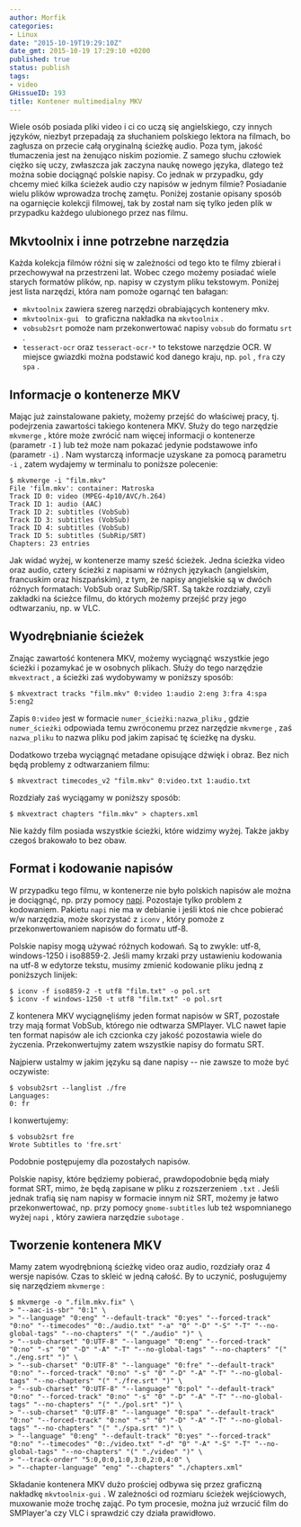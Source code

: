 ```yaml
---
author: Morfik
categories:
- Linux
date: "2015-10-19T19:29:10Z"
date_gmt: 2015-10-19 17:29:10 +0200
published: true
status: publish
tags:
- video
GHissueID: 193
title: Kontener multimedialny MKV
---
```


Wiele osób posiada pliki video i ci co uczą się angielskiego, czy innych języków, niezbyt przepadają
za słuchaniem polskiego lektora na filmach, bo zagłusza on przecie całą oryginalną ścieżkę audio.
Poza tym, jakość tłumaczenia jest na żenująco niskim poziomie. Z samego słuchu człowiek ciężko się
uczy, zwłaszcza jak zaczyna naukę nowego języka, dlatego też można sobie dociągnąć polskie napisy.
Co jednak w przypadku, gdy chcemy mieć kilka ścieżek audio czy napisów w jednym filmie? Posiadanie
wielu plików wprowadza trochę zamętu. Poniżej zostanie opisany sposób na ogarnięcie kolekcji
filmowej, tak by został nam się tylko jeden plik w przypadku każdego ulubionego przez nas filmu.

<!--more-->
## Mkvtoolnix i inne potrzebne narzędzia

Każda kolekcja filmów różni się w zależności od tego kto te filmy zbierał i przechowywał na
przestrzeni lat. Wobec czego możemy posiadać wiele starych formatów plików, np. napisy w czystym
pliku tekstowym. Poniżej jest lista narzędzi, która nam pomoże ogarnąć ten bałagan:

  - `mkvtoolnix` zawiera szereg narzędzi obrabiających kontenery mkv.
  - `mkvtoolnix-gui ` to graficzna nakładka na `mkvtoolnix` .
  - `vobsub2srt` pomoże nam przekonwertować napisy `vobsub` do formatu `srt` .
  - `tesseract-ocr` oraz `tesseract-ocr-*` to tekstowe narzędzie OCR. W miejsce gwiazdki można
    podstawić kod danego kraju, np. `pol` , `fra` czy `spa` .

## Informacje o kontenerze MKV

Mając już zainstalowane pakiety, możemy przejść do właściwej pracy, tj. podejrzenia zawartości
takiego kontenera MKV. Służy do tego narzędzie `mkvmerge` , które może zwrócić nam więcej informacji
o kontenerze (parametr `-I` ) lub też może nam pokazać jedynie podstawowe info (parametr `-i`) . Nam
wystarczą informacje uzyskane za pomocą parametru `-i` , zatem wydajemy w terminalu to poniższe
polecenie:

    $ mkvmerge -i "film.mkv"
    File 'film.mkv': container: Matroska
    Track ID 0: video (MPEG-4p10/AVC/h.264)
    Track ID 1: audio (AAC)
    Track ID 2: subtitles (VobSub)
    Track ID 3: subtitles (VobSub)
    Track ID 4: subtitles (VobSub)
    Track ID 5: subtitles (SubRip/SRT)
    Chapters: 23 entries

Jak widać wyżej, w kontenerze mamy sześć ścieżek. Jedna ścieżka video oraz audio, cztery ścieżki z
napisami w różnych językach (angielskim, francuskim oraz hiszpańskim), z tym, że napisy angielskie
są w dwóch różnych formatach: VobSub oraz SubRip/SRT. Są także rozdziały, czyli zakładki na ścieżce
filmu, do których możemy przejść przy jego odtwarzaniu, np. w VLC.

## Wyodrębnianie ścieżek

Znając zawartość kontenera MKV, możemy wyciągnąć wszystkie jego ścieżki i pozamykać je w osobnych
plikach. Służy do tego narzędzie `mkvextract` , a ścieżki zaś wydobywamy w poniższy sposób:

    $ mkvextract tracks "film.mkv" 0:video 1:audio 2:eng 3:fra 4:spa 5:eng2

Zapis `0:video` jest w formacie `numer_ścieżki:nazwa_pliku` , gdzie `numer_ścieżki` odpowiada temu
zwróconemu przez narzędzie `mkvmerge` , zaś `nazwa_pliku` to nazwa pliku pod jakim zapisać tę
ścieżkę na dysku.

Dodatkowo trzeba wyciągnąć metadane opisujące dźwięk i obraz. Bez nich będą problemy z odtwarzaniem
filmu:

    $ mkvextract timecodes_v2 "film.mkv" 0:video.txt 1:audio.txt

Rozdziały zaś wyciągamy w poniższy sposób:

    $ mkvextract chapters "film.mkv" > chapters.xml

Nie każdy film posiada wszystkie ścieżki, które widzimy wyżej. Także jakby czegoś brakowało to bez
obaw.

## Format i kodowanie napisów

W przypadku tego filmu, w kontenerze nie było polskich napisów ale można je dociągnąć, np. przy
pomocy [napi](https://github.com/dagon666/napi/). Pozostaje tylko problem z kodowaniem. Pakietu
`napi` nie ma w debianie i jeśli ktoś nie chce pobierać w/w narzędzia, może skorzystać z `iconv` ,
który pomoże z przekonwertowaniem napisów do formatu utf-8.

Polskie napisy mogą używać różnych kodowań. Są to zwykle: utf-8, windows-1250 i iso8859-2. Jeśli
mamy krzaki przy ustawieniu kodowania na utf-8 w edytorze tekstu, musimy zmienić kodowanie pliku
jedną z poniższych linijek:

    $ iconv -f iso8859-2 -t utf8 "film.txt" -o pol.srt
    $ iconv -f windows-1250 -t utf8 "film.txt" -o pol.srt

Z kontenera MKV wyciągnęliśmy jeden format napisów w SRT, pozostałe trzy mają format VobSub, którego
nie odtwarza SMPlayer. VLC nawet łapie ten format napisów ale ich czcionka czy jakość pozostawia
wiele do życzenia. Przekonwertujmy zatem wszystkie napisy do formatu SRT.

Najpierw ustalmy w jakim języku są dane napisy -- nie zawsze to może być oczywiste:

    $ vobsub2srt --langlist ./fre
    Languages:
    0: fr

I konwertujemy:

    $ vobsub2srt fre
    Wrote Subtitles to 'fre.srt'

Podobnie postępujemy dla pozostałych napisów.

Polskie napisy, które będziemy pobierać, prawdopodobnie będą miały format SRT, mimo, że będą
zapisane w pliku z rozszerzeniem `.txt` . Jeśli jednak trafią się nam napisy w formacie innym niż
SRT, możemy je łatwo przekonwertować, np. przy pomocy `gnome-subtitles` lub też wspomnianego wyżej
`napi` , który zawiera narzędzie `subotage` .

## Tworzenie kontenera MKV

Mamy zatem wyodrębnioną ścieżkę video oraz audio, rozdziały oraz 4 wersje napisów. Czas to skleić w
jedną całość. By to uczynić, posługujemy się narzędziem `mkvmerge` :

    $ mkvmerge -o ".film.mkv.fix" \
    > "--aac-is-sbr" "0:1" \
    > "--language" "0:eng" "--default-track" "0:yes" "--forced-track" "0:no" "--timecodes" "0:./audio.txt" "-a" "0" "-D" "-S" "-T" "--no-global-tags" "--no-chapters" "(" "./audio" ")" \
    > "--sub-charset" "0:UTF-8" "--language" "0:eng" "--forced-track" "0:no" "-s" "0" "-D" "-A" "-T" "--no-global-tags" "--no-chapters" "(" "./eng.srt" ")" \
    > "--sub-charset" "0:UTF-8" "--language" "0:fre" "--default-track" "0:no" "--forced-track" "0:no" "-s" "0" "-D" "-A" "-T" "--no-global-tags" "--no-chapters" "(" "./fre.srt" ")" \
    > "--sub-charset" "0:UTF-8" "--language" "0:pol" "--default-track" "0:no" "--forced-track" "0:no" "-s" "0" "-D" "-A" "-T" "--no-global-tags" "--no-chapters" "(" "./pol.srt" ")" \
    > "--sub-charset" "0:UTF-8" "--language" "0:spa" "--default-track" "0:no" "--forced-track" "0:no" "-s" "0" "-D" "-A" "-T" "--no-global-tags" "--no-chapters" "(" "./spa.srt" ")" \
    > "--language" "0:eng" "--default-track" "0:yes" "--forced-track" "0:no" "--timecodes" "0:./video.txt" "-d" "0" "-A" "-S" "-T" "--no-global-tags" "--no-chapters" "(" "./video" ")" \
    > "--track-order" "5:0,0:0,1:0,3:0,2:0,4:0" \
    > "--chapter-language" "eng" "--chapters" "./chapters.xml"

Składanie kontenera MKV dużo prościej odbywa się przez graficzną nakładkę `mkvtoolnix-gui` . W
zależności od rozmiaru ścieżek wejściowych, muxowanie może trochę zająć. Po tym procesie, można już
wrzucić film do SMPlayer'a czy VLC i sprawdzić czy działa prawidłowo.
